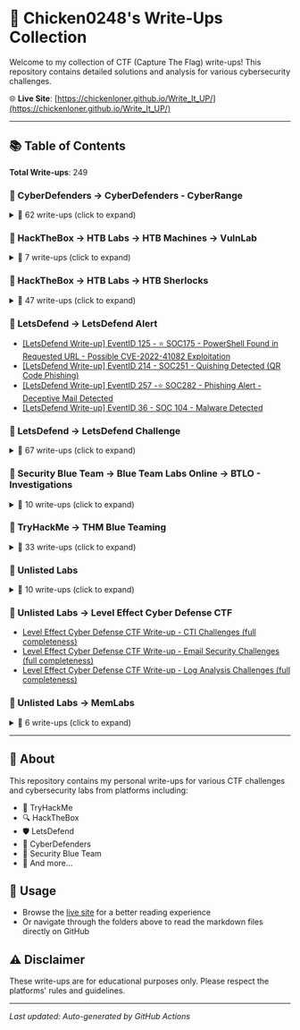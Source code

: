 # 🔐 Chicken0248's Write-Ups Collection

Welcome to my collection of CTF (Capture The Flag) write-ups! This repository contains detailed solutions and analysis for various cybersecurity challenges.

🌐 **Live Site**: [https://chickenloner.github.io/Write_It_UP/](https://chickenloner.github.io/Write_It_UP/)

---

## 📚 Table of Contents

**Total Write-ups**: 249

### 📁 CyberDefenders → CyberDefenders - CyberRange

<details>
<summary>📝 62 write-ups (click to expand)</summary>

- [[CyberDefenders Write-up] 3CX Supply Chain](CyberDefenders/CyberDefenders%20-%20CyberRange/%5BCyberDefenders%20Write-up%5D%203CX%20Supply%20Chain.md)
- [[CyberDefenders Write-up] Acoustic](CyberDefenders/CyberDefenders%20-%20CyberRange/%5BCyberDefenders%20Write-up%5D%20Acoustic.md)
- [[CyberDefenders Write-up] AfricanFalls](CyberDefenders/CyberDefenders%20-%20CyberRange/%5BCyberDefenders%20Write-up%5D%20AfricanFalls.md)
- [[CyberDefenders Write-up] AndroidBreach](CyberDefenders/CyberDefenders%20-%20CyberRange/%5BCyberDefenders%20Write-up%5D%20AndroidBreach.md)
- [[CyberDefenders Write-up] Andromeda Bot](CyberDefenders/CyberDefenders%20-%20CyberRange/%5BCyberDefenders%20Write-up%5D%20Andromeda%20Bot.md)
- [[CyberDefenders Write-up] BankingTroubles](CyberDefenders/CyberDefenders%20-%20CyberRange/%5BCyberDefenders%20Write-up%5D%20BankingTroubles.md)
- [[CyberDefenders Write-up] BlackEnergy](CyberDefenders/CyberDefenders%20-%20CyberRange/%5BCyberDefenders%20Write-up%5D%20BlackEnergy.md)
- [[CyberDefenders Write-up] BlueSky Ransomware](CyberDefenders/CyberDefenders%20-%20CyberRange/%5BCyberDefenders%20Write-up%5D%20BlueSky%20Ransomware.md)
- [[CyberDefenders Write-up] Brave](CyberDefenders/CyberDefenders%20-%20CyberRange/%5BCyberDefenders%20Write-up%5D%20Brave.md)
- [[CyberDefenders Write-up] DeepDive](CyberDefenders/CyberDefenders%20-%20CyberRange/%5BCyberDefenders%20Write-up%5D%20DeepDive.md)
- [[CyberDefenders Write-up] DumpMe](CyberDefenders/CyberDefenders%20-%20CyberRange/%5BCyberDefenders%20Write-up%5D%20DumpMe.md)
- [[CyberDefenders Write-up] Emprisa Maldoc](CyberDefenders/CyberDefenders%20-%20CyberRange/%5BCyberDefenders%20Write-up%5D%20Emprisa%20Maldoc.md)
- [[CyberDefenders Write-up] EscapeRoom](CyberDefenders/CyberDefenders%20-%20CyberRange/%5BCyberDefenders%20Write-up%5D%20EscapeRoom.md)
- [[CyberDefenders Write-up] FakeGPT](CyberDefenders/CyberDefenders%20-%20CyberRange/%5BCyberDefenders%20Write-up%5D%20FakeGPT.md)
- [[CyberDefenders Write-up] Fog Ransomware](CyberDefenders/CyberDefenders%20-%20CyberRange/%5BCyberDefenders%20Write-up%5D%20Fog%20Ransomware.md)
- [[CyberDefenders Write-up] GetPDF](CyberDefenders/CyberDefenders%20-%20CyberRange/%5BCyberDefenders%20Write-up%5D%20GetPDF.md)
- [[CyberDefenders Write-up] GoldenSpray](CyberDefenders/CyberDefenders%20-%20CyberRange/%5BCyberDefenders%20Write-up%5D%20GoldenSpray.md)
- [[CyberDefenders Write-up] GrabThePhisher](CyberDefenders/CyberDefenders%20-%20CyberRange/%5BCyberDefenders%20Write-up%5D%20GrabThePhisher.md)
- [[CyberDefenders Write-up] Hacked](CyberDefenders/CyberDefenders%20-%20CyberRange/%5BCyberDefenders%20Write-up%5D%20Hacked.md)
- [[CyberDefenders Write-up] Hammered](CyberDefenders/CyberDefenders%20-%20CyberRange/%5BCyberDefenders%20Write-up%5D%20Hammered.md)
- [[CyberDefenders Write-up] HawkEye](CyberDefenders/CyberDefenders%20-%20CyberRange/%5BCyberDefenders%20Write-up%5D%20HawkEye.md)
- [[CyberDefenders Write-up] HireMe](CyberDefenders/CyberDefenders%20-%20CyberRange/%5BCyberDefenders%20Write-up%5D%20HireMe.md)
- [[CyberDefenders Write-up] IcedID](CyberDefenders/CyberDefenders%20-%20CyberRange/%5BCyberDefenders%20Write-up%5D%20IcedID.md)
- [[CyberDefenders Write-up] IcedID 2](CyberDefenders/CyberDefenders%20-%20CyberRange/%5BCyberDefenders%20Write-up%5D%20IcedID%202.md)
- [[CyberDefenders Write-up] Injector](CyberDefenders/CyberDefenders%20-%20CyberRange/%5BCyberDefenders%20Write-up%5D%20Injector.md)
- [[CyberDefenders Write-up] Insider](CyberDefenders/CyberDefenders%20-%20CyberRange/%5BCyberDefenders%20Write-up%5D%20Insider.md)
- [[CyberDefenders Write-up] Kerberoasted](CyberDefenders/CyberDefenders%20-%20CyberRange/%5BCyberDefenders%20Write-up%5D%20Kerberoasted.md)
- [[CyberDefenders Write-up] Lespion](CyberDefenders/CyberDefenders%20-%20CyberRange/%5BCyberDefenders%20Write-up%5D%20Lespion.md)
- [[CyberDefenders Write-up] MSIXPhish](CyberDefenders/CyberDefenders%20-%20CyberRange/%5BCyberDefenders%20Write-up%5D%20MSIXPhish.md)
- [[CyberDefenders Write-up] MalDoc101](CyberDefenders/CyberDefenders%20-%20CyberRange/%5BCyberDefenders%20Write-up%5D%20MalDoc101.md)
- [[CyberDefenders Write-up] MeteorHit](CyberDefenders/CyberDefenders%20-%20CyberRange/%5BCyberDefenders%20Write-up%5D%20MeteorHit.md)
- [[CyberDefenders Write-up] MrGamer](CyberDefenders/CyberDefenders%20-%20CyberRange/%5BCyberDefenders%20Write-up%5D%20MrGamer.md)
- [[CyberDefenders Write-up] MrRobot](CyberDefenders/CyberDefenders%20-%20CyberRange/%5BCyberDefenders%20Write-up%5D%20MrRobot.md)
- [[CyberDefenders Write-up] NintendoHunt](CyberDefenders/CyberDefenders%20-%20CyberRange/%5BCyberDefenders%20Write-up%5D%20NintendoHunt.md)
- [[CyberDefenders Write-up] NukeTheBrowser](CyberDefenders/CyberDefenders%20-%20CyberRange/%5BCyberDefenders%20Write-up%5D%20NukeTheBrowser.md)
- [[CyberDefenders Write-up] Obfuscated](CyberDefenders/CyberDefenders%20-%20CyberRange/%5BCyberDefenders%20Write-up%5D%20Obfuscated.md)
- [[CyberDefenders Write-up] Oski](CyberDefenders/CyberDefenders%20-%20CyberRange/%5BCyberDefenders%20Write-up%5D%20Oski.md)
- [[CyberDefenders Write-up] PacketMaze](CyberDefenders/CyberDefenders%20-%20CyberRange/%5BCyberDefenders%20Write-up%5D%20PacketMaze.md)
- [[CyberDefenders Write-up] PhishStrike](CyberDefenders/CyberDefenders%20-%20CyberRange/%5BCyberDefenders%20Write-up%5D%20PhishStrike.md)
- [[CyberDefenders Write-up] Phobos](CyberDefenders/CyberDefenders%20-%20CyberRange/%5BCyberDefenders%20Write-up%5D%20Phobos.md)
- [[CyberDefenders Write-up] PoisonedCredentials](CyberDefenders/CyberDefenders%20-%20CyberRange/%5BCyberDefenders%20Write-up%5D%20PoisonedCredentials.md)
- [[CyberDefenders Write-up] PsExec Hunt](CyberDefenders/CyberDefenders%20-%20CyberRange/%5BCyberDefenders%20Write-up%5D%20PsExec%20Hunt.md)
- [[CyberDefenders Write-up] QBot](CyberDefenders/CyberDefenders%20-%20CyberRange/%5BCyberDefenders%20Write-up%5D%20QBot.md)
- [[CyberDefenders Write-up] Ramnit](CyberDefenders/CyberDefenders%20-%20CyberRange/%5BCyberDefenders%20Write-up%5D%20Ramnit.md)
- [[CyberDefenders Write-up] Red Stealer](CyberDefenders/CyberDefenders%20-%20CyberRange/%5BCyberDefenders%20Write-up%5D%20Red%20Stealer.md)
- [[CyberDefenders Write-up] RedLine](CyberDefenders/CyberDefenders%20-%20CyberRange/%5BCyberDefenders%20Write-up%5D%20RedLine.md)
- [[CyberDefenders Write-up] Reveal](CyberDefenders/CyberDefenders%20-%20CyberRange/%5BCyberDefenders%20Write-up%5D%20Reveal.md)
- [[CyberDefenders Write-up] Seized](CyberDefenders/CyberDefenders%20-%20CyberRange/%5BCyberDefenders%20Write-up%5D%20Seized.md)
- [[CyberDefenders Write-up] ShadowRoast](CyberDefenders/CyberDefenders%20-%20CyberRange/%5BCyberDefenders%20Write-up%5D%20ShadowRoast.md)
- [[CyberDefenders Write-up] SpottedInTheWild](CyberDefenders/CyberDefenders%20-%20CyberRange/%5BCyberDefenders%20Write-up%5D%20SpottedInTheWild.md)
- [[CyberDefenders Write-up] Sysinternals](CyberDefenders/CyberDefenders%20-%20CyberRange/%5BCyberDefenders%20Write-up%5D%20Sysinternals.md)
- [[CyberDefenders Write-up] T1197](CyberDefenders/CyberDefenders%20-%20CyberRange/%5BCyberDefenders%20Write-up%5D%20T1197.md)
- [[CyberDefenders Write-up] The Crime](CyberDefenders/CyberDefenders%20-%20CyberRange/%5BCyberDefenders%20Write-up%5D%20The%20Crime.md)
- [[CyberDefenders Write-up] Tomcat Takeover](CyberDefenders/CyberDefenders%20-%20CyberRange/%5BCyberDefenders%20Write-up%5D%20Tomcat%20Takeover.md)
- [[CyberDefenders Write-up] Trigona Ransomware](CyberDefenders/CyberDefenders%20-%20CyberRange/%5BCyberDefenders%20Write-up%5D%20Trigona%20Ransomware.md)
- [[CyberDefenders Write-up] Ulysses](CyberDefenders/CyberDefenders%20-%20CyberRange/%5BCyberDefenders%20Write-up%5D%20Ulysses.md)
- [[CyberDefenders Write-up] UnPackMe](CyberDefenders/CyberDefenders%20-%20CyberRange/%5BCyberDefenders%20Write-up%5D%20UnPackMe.md)
- [[CyberDefenders Write-up] Web Investigation](CyberDefenders/CyberDefenders%20-%20CyberRange/%5BCyberDefenders%20Write-up%5D%20Web%20Investigation.md)
- [[CyberDefenders Write-up] WebStrike](CyberDefenders/CyberDefenders%20-%20CyberRange/%5BCyberDefenders%20Write-up%5D%20WebStrike.md)
- [[CyberDefenders Write-up] WireDive](CyberDefenders/CyberDefenders%20-%20CyberRange/%5BCyberDefenders%20Write-up%5D%20WireDive.md)
- [[CyberDefenders Write-up] XLM Macros](CyberDefenders/CyberDefenders%20-%20CyberRange/%5BCyberDefenders%20Write-up%5D%20XLM%20Macros.md)
- [[CyberDefenders Write-up] Yellow RAT](CyberDefenders/CyberDefenders%20-%20CyberRange/%5BCyberDefenders%20Write-up%5D%20Yellow%20RAT.md)

</details>

### 📁 HackTheBox → HTB Labs → HTB Machines → VulnLab

<details>
<summary>📝 7 write-ups (click to expand)</summary>

- [[HTB Write-up] Baby](HackTheBox/HTB%20Labs/HTB%20Machines/VulnLab/%5BHTB%20Write-up%5D%20Baby.md)
- [[HTB Write-up] BabyTwo](HackTheBox/HTB%20Labs/HTB%20Machines/VulnLab/%5BHTB%20Write-up%5D%20BabyTwo.md)
- [[HTB Write-up] Breach](HackTheBox/HTB%20Labs/HTB%20Machines/VulnLab/%5BHTB%20Write-up%5D%20Breach.md)
- [[HTB Write-up] Job](HackTheBox/HTB%20Labs/HTB%20Machines/VulnLab/%5BHTB%20Write-up%5D%20Job.md)
- [[HTB Write-up] Media](HackTheBox/HTB%20Labs/HTB%20Machines/VulnLab/%5BHTB%20Write-up%5D%20Media.md)
- [[HTB Write-up] Sendai](HackTheBox/HTB%20Labs/HTB%20Machines/VulnLab/%5BHTB%20Write-up%5D%20Sendai.md)
- [[HTB Write-up] Sweep](HackTheBox/HTB%20Labs/HTB%20Machines/VulnLab/%5BHTB%20Write-up%5D%20Sweep.md)

</details>

### 📁 HackTheBox → HTB Labs → HTB Sherlocks

<details>
<summary>📝 47 write-ups (click to expand)</summary>

- [[HTB Sherlocks Write-up] APTNightmare](HackTheBox/HTB%20Labs/HTB%20Sherlocks/%5BHTB%20Sherlocks%20Write-up%5D%20APTNightmare.md)
- [[HTB Sherlocks Write-up] APTNightmare-2](HackTheBox/HTB%20Labs/HTB%20Sherlocks/%5BHTB%20Sherlocks%20Write-up%5D%20APTNightmare-2.md)
- [[HTB Sherlocks Write-up] BFT](HackTheBox/HTB%20Labs/HTB%20Sherlocks/%5BHTB%20Sherlocks%20Write-up%5D%20BFT.md)
- [[HTB Sherlocks Write-up] BOughT](HackTheBox/HTB%20Labs/HTB%20Sherlocks/%5BHTB%20Sherlocks%20Write-up%5D%20BOughT.md)
- [[HTB Sherlocks Write-up] Brutus](HackTheBox/HTB%20Labs/HTB%20Sherlocks/%5BHTB%20Sherlocks%20Write-up%5D%20Brutus.md)
- [[HTB Sherlocks Write-up] Bumblebee](HackTheBox/HTB%20Labs/HTB%20Sherlocks/%5BHTB%20Sherlocks%20Write-up%5D%20Bumblebee.md)
- [[HTB Sherlocks Write-up] Campfire-1](HackTheBox/HTB%20Labs/HTB%20Sherlocks/%5BHTB%20Sherlocks%20Write-up%5D%20Campfire-1.md)
- [[HTB Sherlocks Write-up] Campfire-2](HackTheBox/HTB%20Labs/HTB%20Sherlocks/%5BHTB%20Sherlocks%20Write-up%5D%20Campfire-2.md)
- [[HTB Sherlocks Write-up] Compromised](HackTheBox/HTB%20Labs/HTB%20Sherlocks/%5BHTB%20Sherlocks%20Write-up%5D%20Compromised.md)
- [[HTB Sherlocks Write-up] Constellation](HackTheBox/HTB%20Labs/HTB%20Sherlocks/%5BHTB%20Sherlocks%20Write-up%5D%20Constellation.md)
- [[HTB Sherlocks Write-up] CrewCrow](HackTheBox/HTB%20Labs/HTB%20Sherlocks/%5BHTB%20Sherlocks%20Write-up%5D%20CrewCrow.md)
- [[HTB Sherlocks Write-up] CrownJewel-1](HackTheBox/HTB%20Labs/HTB%20Sherlocks/%5BHTB%20Sherlocks%20Write-up%5D%20CrownJewel-1.md)
- [[HTB Sherlocks Write-up] CrownJewel-2](HackTheBox/HTB%20Labs/HTB%20Sherlocks/%5BHTB%20Sherlocks%20Write-up%5D%20CrownJewel-2.md)
- [[HTB Sherlocks Write-up] Detroit becomes Human](HackTheBox/HTB%20Labs/HTB%20Sherlocks/%5BHTB%20Sherlocks%20Write-up%5D%20Detroit%20becomes%20Human.md)
- [[HTB Sherlocks Write-up] Heartbreaker-Continuum](HackTheBox/HTB%20Labs/HTB%20Sherlocks/%5BHTB%20Sherlocks%20Write-up%5D%20Heartbreaker-Continuum.md)
- [[HTB Sherlocks Write-up] Heartbreaker-Denouement](HackTheBox/HTB%20Labs/HTB%20Sherlocks/%5BHTB%20Sherlocks%20Write-up%5D%20Heartbreaker-Denouement.md)
- [[HTB Sherlocks Write-up] Hyperfiletable](HackTheBox/HTB%20Labs/HTB%20Sherlocks/%5BHTB%20Sherlocks%20Write-up%5D%20Hyperfiletable.md)
- [[HTB Sherlocks Write-up] Jingle Bell](HackTheBox/HTB%20Labs/HTB%20Sherlocks/%5BHTB%20Sherlocks%20Write-up%5D%20Jingle%20Bell.md)
- [[HTB Sherlocks Write-up] Jugglin](HackTheBox/HTB%20Labs/HTB%20Sherlocks/%5BHTB%20Sherlocks%20Write-up%5D%20Jugglin.md)
- [[HTB Sherlocks Write-up] Knock Knock](HackTheBox/HTB%20Labs/HTB%20Sherlocks/%5BHTB%20Sherlocks%20Write-up%5D%20Knock%20Knock.md)
- [[HTB Sherlocks Write-up] Litter](HackTheBox/HTB%20Labs/HTB%20Sherlocks/%5BHTB%20Sherlocks%20Write-up%5D%20Litter.md)
- [[HTB Sherlocks Write-up] Lockpick](HackTheBox/HTB%20Labs/HTB%20Sherlocks/%5BHTB%20Sherlocks%20Write-up%5D%20Lockpick.md)
- [[HTB Sherlocks Write-up] Logjammer](HackTheBox/HTB%20Labs/HTB%20Sherlocks/%5BHTB%20Sherlocks%20Write-up%5D%20Logjammer.md)
- [[HTB Sherlocks Write-up] Meerkat](HackTheBox/HTB%20Labs/HTB%20Sherlocks/%5BHTB%20Sherlocks%20Write-up%5D%20Meerkat.md)
- [[HTB Sherlocks Write-up] NeuroSync-D](HackTheBox/HTB%20Labs/HTB%20Sherlocks/%5BHTB%20Sherlocks%20Write-up%5D%20NeuroSync-D.md)
- [[HTB Sherlocks Write-up] Noted](HackTheBox/HTB%20Labs/HTB%20Sherlocks/%5BHTB%20Sherlocks%20Write-up%5D%20Noted.md)
- [[HTB Sherlocks Write-up] Noxious](HackTheBox/HTB%20Labs/HTB%20Sherlocks/%5BHTB%20Sherlocks%20Write-up%5D%20Noxious.md)
- [[HTB Sherlocks Write-up] Nubilum-2](HackTheBox/HTB%20Labs/HTB%20Sherlocks/%5BHTB%20Sherlocks%20Write-up%5D%20Nubilum-2.md)
- [[HTB Sherlocks Write-up] Nuts](HackTheBox/HTB%20Labs/HTB%20Sherlocks/%5BHTB%20Sherlocks%20Write-up%5D%20Nuts.md)
- [[HTB Sherlocks Write-up] OPTinselTrace24-3 Blizzard Breakdown](HackTheBox/HTB%20Labs/HTB%20Sherlocks/%5BHTB%20Sherlocks%20Write-up%5D%20OPTinselTrace24-3%20Blizzard%20Breakdown.md)
- [[HTB Sherlocks Write-up] OPTinselTrace24-4 Neural Noel](HackTheBox/HTB%20Labs/HTB%20Sherlocks/%5BHTB%20Sherlocks%20Write-up%5D%20OPTinselTrace24-4%20Neural%20Noel.md)
- [[HTB Sherlocks Write-up] OpSalwarKameez24-1 Super-Star](HackTheBox/HTB%20Labs/HTB%20Sherlocks/%5BHTB%20Sherlocks%20Write-up%5D%20OpSalwarKameez24-1%20Super-Star.md)
- [[HTB Sherlocks Write-up] OpSalwarKameez24-2 Magic-Show](HackTheBox/HTB%20Labs/HTB%20Sherlocks/%5BHTB%20Sherlocks%20Write-up%5D%20OpSalwarKameez24-2%20Magic-Show.md)
- [[HTB Sherlocks Write-up] OpSalwarKameez24-4 Salsa-Dance](HackTheBox/HTB%20Labs/HTB%20Sherlocks/%5BHTB%20Sherlocks%20Write-up%5D%20OpSalwarKameez24-4%20Salsa-Dance.md)
- [[HTB Sherlocks Write-up] OpTinselTrace24-1 Sneaky Cookies](HackTheBox/HTB%20Labs/HTB%20Sherlocks/%5BHTB%20Sherlocks%20Write-up%5D%20OpTinselTrace24-1%20Sneaky%20Cookies.md)
- [[HTB Sherlocks Write-up] Pikaptcha](HackTheBox/HTB%20Labs/HTB%20Sherlocks/%5BHTB%20Sherlocks%20Write-up%5D%20Pikaptcha.md)
- [[HTB Sherlocks Write-up] Psittaciformes](HackTheBox/HTB%20Labs/HTB%20Sherlocks/%5BHTB%20Sherlocks%20Write-up%5D%20Psittaciformes.md)
- [[HTB Sherlocks Write-up] Reaper](HackTheBox/HTB%20Labs/HTB%20Sherlocks/%5BHTB%20Sherlocks%20Write-up%5D%20Reaper.md)
- [[HTB Sherlocks Write-up] ReliableThreat](HackTheBox/HTB%20Labs/HTB%20Sherlocks/%5BHTB%20Sherlocks%20Write-up%5D%20ReliableThreat.md)
- [[HTB Sherlocks Write-up] RogueOne](HackTheBox/HTB%20Labs/HTB%20Sherlocks/%5BHTB%20Sherlocks%20Write-up%5D%20RogueOne.md)
- [[HTB Sherlocks Write-up] Takedown](HackTheBox/HTB%20Labs/HTB%20Sherlocks/%5BHTB%20Sherlocks%20Write-up%5D%20Takedown.md)
- [[HTB Sherlocks Write-up] TickTock](HackTheBox/HTB%20Labs/HTB%20Sherlocks/%5BHTB%20Sherlocks%20Write-up%5D%20TickTock.md)
- [[HTB Sherlocks Write-up] Tracer](HackTheBox/HTB%20Labs/HTB%20Sherlocks/%5BHTB%20Sherlocks%20Write-up%5D%20Tracer.md)
- [[HTB Sherlocks Write-up] Trent](HackTheBox/HTB%20Labs/HTB%20Sherlocks/%5BHTB%20Sherlocks%20Write-up%5D%20Trent.md)
- [[HTB Sherlocks Write-up] Ultimatum](HackTheBox/HTB%20Labs/HTB%20Sherlocks/%5BHTB%20Sherlocks%20Write-up%5D%20Ultimatum.md)
- [[HTB Sherlocks Write-up] Unit42](HackTheBox/HTB%20Labs/HTB%20Sherlocks/%5BHTB%20Sherlocks%20Write-up%5D%20Unit42.md)
- [[HTB Sherlocks Write-up] Unsupervised](HackTheBox/HTB%20Labs/HTB%20Sherlocks/%5BHTB%20Sherlocks%20Write-up%5D%20Unsupervised.md)

</details>

### 📁 LetsDefend → LetsDefend Alert

- [[LetsDefend Write-up] EventID 125 - ⭐ SOC175 - PowerShell Found in Requested URL - Possible CVE-2022-41082 Exploitation](LetsDefend/LetsDefend%20Alert/%5BLetsDefend%20Write-up%5D%20EventID%20125%20-%20%E2%AD%90%20SOC175%20-%20PowerShell%20Found%20in%20Requested%20URL%20-%20Possible%20CVE-2022-41082%20Exploitation.md)
- [[LetsDefend Write-up] EventID 214 - SOC251 - Quishing Detected (QR Code Phishing)](LetsDefend/LetsDefend%20Alert/%5BLetsDefend%20Write-up%5D%20EventID%20214%20-%20SOC251%20-%20Quishing%20Detected%20%28QR%20Code%20Phishing%29.md)
- [[LetsDefend Write-up] EventID 257 -⭐ SOC282 - Phishing Alert - Deceptive Mail Detected](LetsDefend/LetsDefend%20Alert/%5BLetsDefend%20Write-up%5D%20EventID%20257%20-%E2%AD%90%20SOC282%20-%20Phishing%20Alert%20-%20Deceptive%20Mail%20Detected.md)
- [[LetsDefend Write-up] EventID 36 - SOC 104 - Malware Detected](LetsDefend/LetsDefend%20Alert/%5BLetsDefend%20Write-up%5D%20EventID%2036%20-%20SOC%20104%20-%20Malware%20Detected.md)

### 📁 LetsDefend → LetsDefend Challenge

<details>
<summary>📝 67 write-ups (click to expand)</summary>

- [[LetsDefend Write-up] Agniane Stealer](LetsDefend/LetsDefend%20Challenge/%5BLetsDefend%20Write-up%5D%20Agniane%20Stealer.md)
- [[LetsDefend Write-up] AstasiaLoader](LetsDefend/LetsDefend%20Challenge/%5BLetsDefend%20Write-up%5D%20AstasiaLoader.md)
- [[LetsDefend Write-up] Batch Downloader](LetsDefend/LetsDefend%20Challenge/%5BLetsDefend%20Write-up%5D%20Batch%20Downloader.md)
- [[LetsDefend Write-up] Brute Force Attacks](LetsDefend/LetsDefend%20Challenge/%5BLetsDefend%20Write-up%5D%20Brute%20Force%20Attacks.md)
- [[LetsDefend Write-up] Compromised Chat Server](LetsDefend/LetsDefend%20Challenge/%5BLetsDefend%20Write-up%5D%20Compromised%20Chat%20Server.md)
- [[LetsDefend Write-up] Compromised ICS Device](LetsDefend/LetsDefend%20Challenge/%5BLetsDefend%20Write-up%5D%20Compromised%20ICS%20Device.md)
- [[LetsDefend Write-up] Compromised Network Printer](LetsDefend/LetsDefend%20Challenge/%5BLetsDefend%20Write-up%5D%20Compromised%20Network%20Printer.md)
- [[LetsDefend Write-up] Confluence CVE-2023-22527](LetsDefend/LetsDefend%20Challenge/%5BLetsDefend%20Write-up%5D%20Confluence%20CVE-2023-22527.md)
- [[LetsDefend Write-up] DLL Stealer](LetsDefend/LetsDefend%20Challenge/%5BLetsDefend%20Write-up%5D%20DLL%20Stealer.md)
- [[LetsDefend Write-up] Disclose The Agent](LetsDefend/LetsDefend%20Challenge/%5BLetsDefend%20Write-up%5D%20Disclose%20The%20Agent.md)
- [[LetsDefend Write-up] Discord Forensics](LetsDefend/LetsDefend%20Challenge/%5BLetsDefend%20Write-up%5D%20Discord%20Forensics.md)
- [[LetsDefend Write-up] Downloader](LetsDefend/LetsDefend%20Challenge/%5BLetsDefend%20Write-up%5D%20Downloader.md)
- [[LetsDefend Write-up] Email Analysis](LetsDefend/LetsDefend%20Challenge/%5BLetsDefend%20Write-up%5D%20Email%20Analysis.md)
- [[LetsDefend Write-up] Excel 4.0 Macros](LetsDefend/LetsDefend%20Challenge/%5BLetsDefend%20Write-up%5D%20Excel%204.0%20Macros.md)
- [[LetsDefend Write-up] Golang Ransomware](LetsDefend/LetsDefend%20Challenge/%5BLetsDefend%20Write-up%5D%20Golang%20Ransomware.md)
- [[LetsDefend Write-up] Http Basic Auth](LetsDefend/LetsDefend%20Challenge/%5BLetsDefend%20Write-up%5D%20Http%20Basic%20Auth.md)
- [[LetsDefend Write-up] IcedID Malware Family](LetsDefend/LetsDefend%20Challenge/%5BLetsDefend%20Write-up%5D%20IcedID%20Malware%20Family.md)
- [[LetsDefend Write-up] ImageStegano](LetsDefend/LetsDefend%20Challenge/%5BLetsDefend%20Write-up%5D%20ImageStegano.md)
- [[LetsDefend Write-up] Infection with Cobalt Strike](LetsDefend/LetsDefend%20Challenge/%5BLetsDefend%20Write-up%5D%20Infection%20with%20Cobalt%20Strike.md)
- [[LetsDefend Write-up] Investigate Web Attack](LetsDefend/LetsDefend%20Challenge/%5BLetsDefend%20Write-up%5D%20Investigate%20Web%20Attack.md)
- [[LetsDefend Write-up] Java Shellcode](LetsDefend/LetsDefend%20Challenge/%5BLetsDefend%20Write-up%5D%20Java%20Shellcode.md)
- [[LetsDefend Write-up] Kernel Exploit](LetsDefend/LetsDefend%20Challenge/%5BLetsDefend%20Write-up%5D%20Kernel%20Exploit.md)
- [[LetsDefend Write-up] Kimsuky APT Group](LetsDefend/LetsDefend%20Challenge/%5BLetsDefend%20Write-up%5D%20Kimsuky%20APT%20Group.md)
- [[LetsDefend Write-up] Linux Disk Forensics](LetsDefend/LetsDefend%20Challenge/%5BLetsDefend%20Write-up%5D%20Linux%20Disk%20Forensics.md)
- [[LetsDefend Write-up] Linux Forensics](LetsDefend/LetsDefend%20Challenge/%5BLetsDefend%20Write-up%5D%20Linux%20Forensics.md)
- [[LetsDefend Write-up] Linux Memory Forensics](LetsDefend/LetsDefend%20Challenge/%5BLetsDefend%20Write-up%5D%20Linux%20Memory%20Forensics.md)
- [[LetsDefend Write-up] LockBit](LetsDefend/LetsDefend%20Challenge/%5BLetsDefend%20Write-up%5D%20LockBit.md)
- [[LetsDefend Write-up] Log Analysis With Sysmon](LetsDefend/LetsDefend%20Challenge/%5BLetsDefend%20Write-up%5D%20Log%20Analysis%20With%20Sysmon.md)
- [[LetsDefend Write-up] MSHTML](LetsDefend/LetsDefend%20Challenge/%5BLetsDefend%20Write-up%5D%20MSHTML.md)
- [[LetsDefend Write-up] Malicious AutoIT](LetsDefend/LetsDefend%20Challenge/%5BLetsDefend%20Write-up%5D%20Malicious%20AutoIT.md)
- [[LetsDefend Write-up] Malicious Chrome Extension](LetsDefend/LetsDefend%20Challenge/%5BLetsDefend%20Write-up%5D%20Malicious%20Chrome%20Extension.md)
- [[LetsDefend Write-up] Malicious Doc](LetsDefend/LetsDefend%20Challenge/%5BLetsDefend%20Write-up%5D%20Malicious%20Doc.md)
- [[LetsDefend Write-up] Malicious VBA](LetsDefend/LetsDefend%20Challenge/%5BLetsDefend%20Write-up%5D%20Malicious%20VBA.md)
- [[LetsDefend Write-up] Malicious Web Traffic Analys](LetsDefend/LetsDefend%20Challenge/%5BLetsDefend%20Write-up%5D%20Malicious%20Web%20Traffic%20Analys.md)
- [[LetsDefend Write-up] Malicious WordPress Plugin](LetsDefend/LetsDefend%20Challenge/%5BLetsDefend%20Write-up%5D%20Malicious%20WordPress%20Plugin.md)
- [[LetsDefend Write-up] Memory Analysis](LetsDefend/LetsDefend%20Challenge/%5BLetsDefend%20Write-up%5D%20Memory%20Analysis.md)
- [[LetsDefend Write-up] NTFS Forensics](LetsDefend/LetsDefend%20Challenge/%5BLetsDefend%20Write-up%5D%20NTFS%20Forensics.md)
- [[LetsDefend Write-up] Obfuscated JavaScript](LetsDefend/LetsDefend%20Challenge/%5BLetsDefend%20Write-up%5D%20Obfuscated%20JavaScript.md)
- [[LetsDefend Write-up] Obfuscated RAT](LetsDefend/LetsDefend%20Challenge/%5BLetsDefend%20Write-up%5D%20Obfuscated%20RAT.md)
- [[LetsDefend Write-up] PCAP Analysis](LetsDefend/LetsDefend%20Challenge/%5BLetsDefend%20Write-up%5D%20PCAP%20Analysis.md)
- [[LetsDefend Write-up] PDF Analysis](LetsDefend/LetsDefend%20Challenge/%5BLetsDefend%20Write-up%5D%20PDF%20Analysis.md)
- [[LetsDefend Write-up] PDFURI](LetsDefend/LetsDefend%20Challenge/%5BLetsDefend%20Write-up%5D%20PDFURI.md)
- [[LetsDefend Write-up] PHP-CGI (CVE-2024-4577)](LetsDefend/LetsDefend%20Challenge/%5BLetsDefend%20Write-up%5D%20PHP-CGI%20%28CVE-2024-4577%29.md)
- [[LetsDefend Write-up] Phishing Email](LetsDefend/LetsDefend%20Challenge/%5BLetsDefend%20Write-up%5D%20Phishing%20Email.md)
- [[LetsDefend Write-up] Port Scan Activity](LetsDefend/LetsDefend%20Challenge/%5BLetsDefend%20Write-up%5D%20Port%20Scan%20Activity.md)
- [[LetsDefend Write-up] PowerShell Script](LetsDefend/LetsDefend%20Challenge/%5BLetsDefend%20Write-up%5D%20PowerShell%20Script.md)
- [[LetsDefend Write-up] Presentation As a Malware](LetsDefend/LetsDefend%20Challenge/%5BLetsDefend%20Write-up%5D%20Presentation%20As%20a%20Malware.md)
- [[LetsDefend Write-up] PrintNightmare](LetsDefend/LetsDefend%20Challenge/%5BLetsDefend%20Write-up%5D%20PrintNightmare.md)
- [[LetsDefend Write-up] QakBot Malware](LetsDefend/LetsDefend%20Challenge/%5BLetsDefend%20Write-up%5D%20QakBot%20Malware.md)
- [[LetsDefend Write-up] Ransomware Attack](LetsDefend/LetsDefend%20Challenge/%5BLetsDefend%20Write-up%5D%20Ransomware%20Attack.md)
- [[LetsDefend Write-up] RegistryHive](LetsDefend/LetsDefend%20Challenge/%5BLetsDefend%20Write-up%5D%20RegistryHive.md)
- [[LetsDefend Write-up] Remote Working](LetsDefend/LetsDefend%20Challenge/%5BLetsDefend%20Write-up%5D%20Remote%20Working.md)
- [[LetsDefend Write-up] Revenge RAT](LetsDefend/LetsDefend%20Challenge/%5BLetsDefend%20Write-up%5D%20Revenge%20RAT.md)
- [[LetsDefend Write-up] Serpent Stealer](LetsDefend/LetsDefend%20Challenge/%5BLetsDefend%20Write-up%5D%20Serpent%20Stealer.md)
- [[LetsDefend Write-up] Shellshock Attack](LetsDefend/LetsDefend%20Challenge/%5BLetsDefend%20Write-up%5D%20Shellshock%20Attack.md)
- [[LetsDefend Write-up] Suspicious Browser Extension](LetsDefend/LetsDefend%20Challenge/%5BLetsDefend%20Write-up%5D%20Suspicious%20Browser%20Extension.md)
- [[LetsDefend Write-up] Suspicious Python Package](LetsDefend/LetsDefend%20Challenge/%5BLetsDefend%20Write-up%5D%20Suspicious%20Python%20Package.md)
- [[LetsDefend Write-up] TeamViewer Forensics](LetsDefend/LetsDefend%20Challenge/%5BLetsDefend%20Write-up%5D%20TeamViewer%20Forensics.md)
- [[LetsDefend Write-up] Upstyle Backdoor](LetsDefend/LetsDefend%20Challenge/%5BLetsDefend%20Write-up%5D%20Upstyle%20Backdoor.md)
- [[LetsDefend Write-up] WannaCry Ransomware](LetsDefend/LetsDefend%20Challenge/%5BLetsDefend%20Write-up%5D%20WannaCry%20Ransomware.md)
- [[LetsDefend Write-up] WinRAR 0-Day](LetsDefend/LetsDefend%20Challenge/%5BLetsDefend%20Write-up%5D%20WinRAR%200-Day.md)
- [[LetsDefend Write-up] Windows Memory Dump](LetsDefend/LetsDefend%20Challenge/%5BLetsDefend%20Write-up%5D%20Windows%20Memory%20Dump.md)
- [[LetsDefend Write-up] Windows Registry](LetsDefend/LetsDefend%20Challenge/%5BLetsDefend%20Write-up%5D%20Windows%20Registry.md)
- [[LetsDefend Write-up] Windows Theme Spoofing](LetsDefend/LetsDefend%20Challenge/%5BLetsDefend%20Write-up%5D%20Windows%20Theme%20Spoofing.md)
- [[LetsDefend Write-up] YARA Rule](LetsDefend/LetsDefend%20Challenge/%5BLetsDefend%20Write-up%5D%20YARA%20Rule.md)
- [[LetsDefend Write-up] cl0p Malware](LetsDefend/LetsDefend%20Challenge/%5BLetsDefend%20Write-up%5D%20cl0p%20Malware.md)
- [[LetsDefend Write-up] macOS Malware](LetsDefend/LetsDefend%20Challenge/%5BLetsDefend%20Write-up%5D%20macOS%20Malware.md)

</details>

### 📁 Security Blue Team → Blue Team Labs Online → BTLO - Investigations

<details>
<summary>📝 10 write-ups (click to expand)</summary>

- [[BTLO Write-up] Aspen](Security%20Blue%20Team/Blue%20Team%20Labs%20Online/BTLO%20-%20Investigations/%5BBTLO%20Write-up%5D%20Aspen.md)
- [[BTLO Write-up] Countdown](Security%20Blue%20Team/Blue%20Team%20Labs%20Online/BTLO%20-%20Investigations/%5BBTLO%20Write-up%5D%20Countdown.md)
- [[BTLO Write-up] Deep Freeze](Security%20Blue%20Team/Blue%20Team%20Labs%20Online/BTLO%20-%20Investigations/%5BBTLO%20Write-up%5D%20Deep%20Freeze.md)
- [[BTLO Write-up] Haunted](Security%20Blue%20Team/Blue%20Team%20Labs%20Online/BTLO%20-%20Investigations/%5BBTLO%20Write-up%5D%20Haunted.md)
- [[BTLO Write-up] Krampus](Security%20Blue%20Team/Blue%20Team%20Labs%20Online/BTLO%20-%20Investigations/%5BBTLO%20Write-up%5D%20Krampus.md)
- [[BTLO Write-up] Masquerade](Security%20Blue%20Team/Blue%20Team%20Labs%20Online/BTLO%20-%20Investigations/%5BBTLO%20Write-up%5D%20Masquerade.md)
- [[BTLO Write-up] Nonyx](Security%20Blue%20Team/Blue%20Team%20Labs%20Online/BTLO%20-%20Investigations/%5BBTLO%20Write-up%5D%20Nonyx.md)
- [[BTLO Write-up] Ozarks](Security%20Blue%20Team/Blue%20Team%20Labs%20Online/BTLO%20-%20Investigations/%5BBTLO%20Write-up%5D%20Ozarks.md)
- [[BTLO Write-up] PikaBoo](Security%20Blue%20Team/Blue%20Team%20Labs%20Online/BTLO%20-%20Investigations/%5BBTLO%20Write-up%5D%20PikaBoo.md)
- [[BTLO Write-up] Typhon](Security%20Blue%20Team/Blue%20Team%20Labs%20Online/BTLO%20-%20Investigations/%5BBTLO%20Write-up%5D%20Typhon.md)

</details>

### 📁 TryHackMe → THM Blue Teaming

<details>
<summary>📝 33 write-ups (click to expand)</summary>

- [[THM Write-up] APIWizards Breach](TryHackMe/THM%20Blue%20Teaming/%5BTHM%20Write-up%5D%20APIWizards%20Breach.md)
- [[THM Write-up] Benign](TryHackMe/THM%20Blue%20Teaming/%5BTHM%20Write-up%5D%20Benign.md)
- [[THM Write-up] Blizzard](TryHackMe/THM%20Blue%20Teaming/%5BTHM%20Write-up%5D%20Blizzard.md)
- [[THM Write-up] Block](TryHackMe/THM%20Blue%20Teaming/%5BTHM%20Write-up%5D%20Block.md)
- [[THM Write-up] Boogeyman 1](TryHackMe/THM%20Blue%20Teaming/%5BTHM%20Write-up%5D%20Boogeyman%201.md)
- [[THM Write-up] Boogeyman 2](TryHackMe/THM%20Blue%20Teaming/%5BTHM%20Write-up%5D%20Boogeyman%202.md)
- [[THM Write-up] Boogeyman 3](TryHackMe/THM%20Blue%20Teaming/%5BTHM%20Write-up%5D%20Boogeyman%203.md)
- [[THM Write-up] Carnage](TryHackMe/THM%20Blue%20Teaming/%5BTHM%20Write-up%5D%20Carnage.md)
- [[THM Write-up] Dead End_](TryHackMe/THM%20Blue%20Teaming/%5BTHM%20Write-up%5D%20Dead%20End_.md)
- [[THM Write-up] Disgruntled](TryHackMe/THM%20Blue%20Teaming/%5BTHM%20Write-up%5D%20Disgruntled.md)
- [[THM Write-up] Disk Analysis & Autopsy](TryHackMe/THM%20Blue%20Teaming/%5BTHM%20Write-up%5D%20Disk%20Analysis%20%26%20Autopsy.md)
- [[THM Write-up] DiskFiltration](TryHackMe/THM%20Blue%20Teaming/%5BTHM%20Write-up%5D%20DiskFiltration.md)
- [[THM Write-up] Diskrupt](TryHackMe/THM%20Blue%20Teaming/%5BTHM%20Write-up%5D%20Diskrupt.md)
- [[THM Write-up] ExfilNode](TryHackMe/THM%20Blue%20Teaming/%5BTHM%20Write-up%5D%20ExfilNode.md)
- [[THM Write-up] Hunt Me I Payment Collectors](TryHackMe/THM%20Blue%20Teaming/%5BTHM%20Write-up%5D%20Hunt%20Me%20I%20Payment%20Collectors.md)
- [[THM Write-up] Investigating with Splunk](TryHackMe/THM%20Blue%20Teaming/%5BTHM%20Write-up%5D%20Investigating%20with%20Splunk.md)
- [[THM Write-up] IronShade](TryHackMe/THM%20Blue%20Teaming/%5BTHM%20Write-up%5D%20IronShade.md)
- [[THM Write-up] ItsyBitsy](TryHackMe/THM%20Blue%20Teaming/%5BTHM%20Write-up%5D%20ItsyBitsy.md)
- [[THM Write-up] Juicy Details](TryHackMe/THM%20Blue%20Teaming/%5BTHM%20Write-up%5D%20Juicy%20Details.md)
- [[THM Write-up] Memory Forensics](TryHackMe/THM%20Blue%20Teaming/%5BTHM%20Write-up%5D%20Memory%20Forensics.md)
- [[THM Write-up] New Hire Old Artifacts](TryHackMe/THM%20Blue%20Teaming/%5BTHM%20Write-up%5D%20New%20Hire%20Old%20Artifacts.md)
- [[THM Write-up] PS Eclipse](TryHackMe/THM%20Blue%20Teaming/%5BTHM%20Write-up%5D%20PS%20Eclipse.md)
- [[THM Write-up] ParrotPost Phishing Analysis](TryHackMe/THM%20Blue%20Teaming/%5BTHM%20Write-up%5D%20ParrotPost%20Phishing%20Analysis.md)
- [[THM Write-up] Phishing Analysis Tools (Case 1-3)](TryHackMe/THM%20Blue%20Teaming/%5BTHM%20Write-up%5D%20Phishing%20Analysis%20Tools%20%28Case%201-3%29.md)
- [[THM Write-up] REvil Corp](TryHackMe/THM%20Blue%20Teaming/%5BTHM%20Write-up%5D%20REvil%20Corp.md)
- [[THM Write-up] Retracted](TryHackMe/THM%20Blue%20Teaming/%5BTHM%20Write-up%5D%20Retracted.md)
- [[THM Write-up] Secret Recipe](TryHackMe/THM%20Blue%20Teaming/%5BTHM%20Write-up%5D%20Secret%20Recipe.md)
- [[THM Write-up] Slingshot](TryHackMe/THM%20Blue%20Teaming/%5BTHM%20Write-up%5D%20Slingshot.md)
- [[THM Write-up] Snapped Phish-ing Line](TryHackMe/THM%20Blue%20Teaming/%5BTHM%20Write-up%5D%20Snapped%20Phish-ing%20Line.md)
- [[THM Write-up] Tardigrade](TryHackMe/THM%20Blue%20Teaming/%5BTHM%20Write-up%5D%20Tardigrade.md)
- [[THM Write-up] Tempest](TryHackMe/THM%20Blue%20Teaming/%5BTHM%20Write-up%5D%20Tempest.md)
- [[THM Write-up] The Greenholt Phish](TryHackMe/THM%20Blue%20Teaming/%5BTHM%20Write-up%5D%20The%20Greenholt%20Phish.md)
- [[THM Write-up] Unattended](TryHackMe/THM%20Blue%20Teaming/%5BTHM%20Write-up%5D%20Unattended.md)

</details>

### 📁 Unlisted Labs

<details>
<summary>📝 10 write-ups (click to expand)</summary>

- [CyGenixCTF Write-up](Unlisted%20Labs/CyGenixCTF%20Write-up.md)
- [Cyber Range Thailand 2024 (Qualifier)](Unlisted%20Labs/Cyber%20Range%20Thailand%202024%20%28Qualifier%29.md)
- [Cyber Range Thailand 2024 [Final] - Review](Unlisted%20Labs/Cyber%20Range%20Thailand%202024%20%5BFinal%5D%20-%20Review.md)
- [CyberSpaceCTF 2024 - Memory (Forensic Challenge) -](Unlisted%20Labs/CyberSpaceCTF%202024%20-%20Memory%20%28Forensic%20Challenge%29%20-.md)
- [CyberSpaceCTF 2024 - Social Distancing (Forensic)](Unlisted%20Labs/CyberSpaceCTF%202024%20-%20Social%20Distancing%20%28Forensic%29.md)
- [SECPlayground Bloody Xmas2024 CTF - [Incident & Rev - Wowza]](Unlisted%20Labs/SECPlayground%20Bloody%20Xmas2024%20CTF%20-%20%5BIncident%20%26%20Rev%20-%20Wowza%5D.md)
- [SECPlayground Hackloween CTF 2024  [Log Analysis & Incident write-up - R@b!T_T]](Unlisted%20Labs/SECPlayground%20Hackloween%20CTF%202024%20%20%5BLog%20Analysis%20%26%20Incident%20write-up%20-%20R%40b%21T_T%5D.md)
- [THCTT2024 - Network_Forensic_Mobile - MaAowHa](Unlisted%20Labs/THCTT2024%20-%20Network_Forensic_Mobile%20-%20MaAowHa.md)
- [THCTT2024 - Reverse_Crypto_Programming - MaAowHa](Unlisted%20Labs/THCTT2024%20-%20Reverse_Crypto_Programming%20-%20MaAowHa.md)
- [n00bz CTF 2024 Write-up (ByTheW4y Team)](Unlisted%20Labs/n00bz%20CTF%202024%20Write-up%20%28ByTheW4y%20Team%29.md)

</details>

### 📁 Unlisted Labs → Level Effect Cyber Defense CTF

- [Level Effect Cyber Defense CTF Write-up - CTI Challenges (full completeness)](Unlisted%20Labs/Level%20Effect%20Cyber%20Defense%20CTF/Level%20Effect%20Cyber%20Defense%20CTF%20Write-up%20-%20CTI%20Challenges%20%28full%20completeness%29.md)
- [Level Effect Cyber Defense CTF Write-up - Email Security Challenges (full completeness)](Unlisted%20Labs/Level%20Effect%20Cyber%20Defense%20CTF/Level%20Effect%20Cyber%20Defense%20CTF%20Write-up%20-%20Email%20Security%20Challenges%20%28full%20completeness%29.md)
- [Level Effect Cyber Defense CTF Write-up - Log Analysis Challenges (full completeness)](Unlisted%20Labs/Level%20Effect%20Cyber%20Defense%20CTF/Level%20Effect%20Cyber%20Defense%20CTF%20Write-up%20-%20Log%20Analysis%20Challenges%20%28full%20completeness%29.md)

### 📁 Unlisted Labs → MemLabs

<details>
<summary>📝 6 write-ups (click to expand)</summary>

- [[MemLabs Write-up] MemLabs Lab 1 - Beginner_s Luck](Unlisted%20Labs/MemLabs/%5BMemLabs%20Write-up%5D%20MemLabs%20Lab%201%20-%20Beginner_s%20Luck.md)
- [[MemLabs Write-up] MemLabs Lab 2 - A New World](Unlisted%20Labs/MemLabs/%5BMemLabs%20Write-up%5D%20MemLabs%20Lab%202%20-%20A%20New%20World.md)
- [[MemLabs Write-up] MemLabs Lab 3 - The Evil_s Den](Unlisted%20Labs/MemLabs/%5BMemLabs%20Write-up%5D%20MemLabs%20Lab%203%20-%20The%20Evil_s%20Den.md)
- [[MemLabs Write-up] MemLabs Lab 4 - Obsession](Unlisted%20Labs/MemLabs/%5BMemLabs%20Write-up%5D%20MemLabs%20Lab%204%20-%20Obsession.md)
- [[MemLabs Write-up] MemLabs Lab 5 - Black Tuesday](Unlisted%20Labs/MemLabs/%5BMemLabs%20Write-up%5D%20MemLabs%20Lab%205%20-%20Black%20Tuesday.md)
- [[MemLabs Write-up] MemLabs Lab 6 - The Reckoning](Unlisted%20Labs/MemLabs/%5BMemLabs%20Write-up%5D%20MemLabs%20Lab%206%20-%20The%20Reckoning.md)

</details>

---

## 🚀 About

This repository contains my personal write-ups for various CTF challenges and cybersecurity labs from platforms including:

- 🎯 TryHackMe
- 🔍 HackTheBox
- 🛡️ LetsDefend
- 🔐 CyberDefenders
- 💙 Security Blue Team
- 🧩 And more...

## 📝 Usage

- Browse the [live site](https://chickenloner.github.io/Write_It_UP/) for a better reading experience
- Or navigate through the folders above to read the markdown files directly on GitHub

## ⚠️ Disclaimer

These write-ups are for educational purposes only. Please respect the platforms' rules and guidelines.

---

*Last updated: Auto-generated by GitHub Actions*
